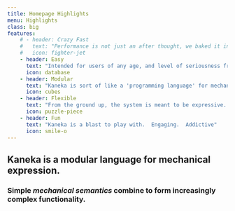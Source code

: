 ```yaml
---
title: Homepage Highlights
menu: Highlights
class: big
features:
	# - header: Crazy Fast
	#   text: "Performance is not just an after thought, we baked it in from the start!"
	#   icon: fighter-jet
    - header: Easy
      text: "Intended for users of any age, and level of seriousness from child to rocket scientist."
      icon: database
    - header: Modular
      text: "Kaneka is sort of like a 'programming language' for mechanical expression.  Simple modules build up complex outcomes."
      icon: cubes
    - header: Flexible
      text: "From the ground up, the system is meant to be expressive... one day capable of expressing anything at all."
      icon: puzzle-piece
    - header: Fun
      text: "Kaneka is a blast to play with.  Engaging.  Addictive"
      icon: smile-o
---
```

## Kaneka is a modular language for mechanical expression.
### Simple *mechanical semantics* combine to form increasingly complex functionality.